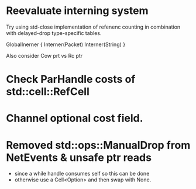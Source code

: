 # Reevaluate interning system

Try using std-close implementation of refenenc counting in
combination with delayed-drop type-specific tables.

GlobalInerner {
Interner(Packet)
Interner(String)
}

Also consider Cow prt vs Rc ptr

# Check ParHandle costs of std::cell::RefCell

# Channel optional cost field.

# Removed std::ops::ManualDrop from NetEvents & unsafe ptr reads

- since a while handle consumes self so this can be done
- otherwise use a Cell<Option<Message>> and then swap with None.

